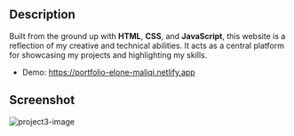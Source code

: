 ## Description
Built from the ground up with **HTML**, **CSS**, and **JavaScript**, this website is a reflection of my creative and technical abilities. It acts as a central platform for showcasing my projects and highlighting my skills.

* Demo: https://portfolio-elone-maliqi.netlify.app

## Screenshot

![project3-image](https://github.com/ElonaMaliqi/Portfolio/assets/113908382/9e281b7c-3273-4abd-8d99-ce6b3afd6ebe)
